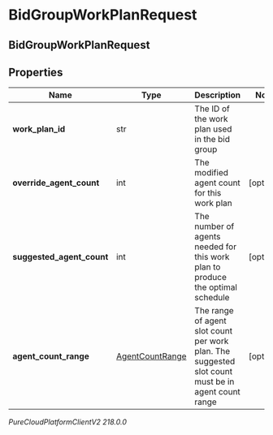 # BidGroupWorkPlanRequest

## BidGroupWorkPlanRequest

## Properties

|Name | Type | Description | Notes|
|------------ | ------------- | ------------- | -------------|
| **work_plan_id** | str | The ID of the work plan used in the bid group | |
| **override_agent_count** | int | The modified agent count for this work plan | [optional] |
| **suggested_agent_count** | int | The number of agents needed for this work plan to produce the optimal schedule | [optional] |
| **agent_count_range** | [AgentCountRange](AgentCountRange) | The range of agent slot count per work plan. The suggested slot count must be in agent count range | [optional] |



_PureCloudPlatformClientV2 218.0.0_
